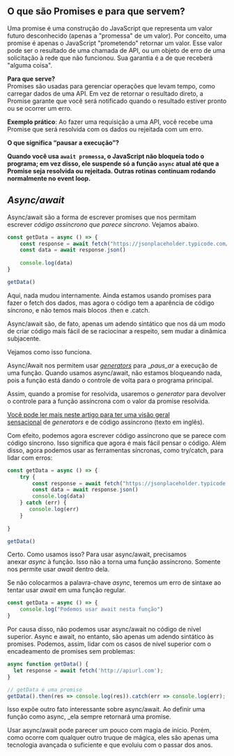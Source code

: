
## O que são Promises e para que servem?

Uma promise é uma construção do JavaScript que representa um valor futuro desconhecido (apenas a "promessa" de um valor). Por conceito, uma promise é apenas o JavaScript "prometendo" retornar um valor. Esse valor pode ser o resultado de uma chamada de API, ou um objeto de erro de uma solicitação à rede que não funcionou. Sua garantia é a de que receberá "alguma coisa".

**Para que serve?**  
Promises são usadas para gerenciar operações que levam tempo, como carregar dados de uma API. Em vez de retornar o resultado direto, a Promise garante que você será notificado quando o resultado estiver pronto ou se ocorrer um erro.

**Exemplo prático**: Ao fazer uma requisição a uma API, você recebe uma Promise que será resolvida com os dados ou rejeitada com um erro.

**O que significa “pausar a execução”?**

****Quando você usa `await promessa`, o JavaScript não bloqueia todo o programa; em vez disso, ele suspende só a função `async` atual até que a Promise seja resolvida ou rejeitada. Outras rotinas continuam rodando normalmente no event loop.****

## ***Async/await***

Async/await são a forma de escrever promises que nos permitam escrever _código assíncrono que parece síncrono_. Vejamos abaixo.

```js
const getData = async () => {
    const response = await fetch("https://jsonplaceholder.typicode.com/todos/1")
    const data = await response.json()
    
    console.log(data)
}

getData()
```

Aqui, nada mudou internamente. Ainda estamos usando promises para fazer o fetch dos dados, mas agora o código tem a aparência de código síncrono, e não temos mais blocos .then e .catch.

Async/await são, de fato, apenas um adendo sintático que nos dá um modo de criar código mais fácil de se raciocinar a respeito, sem mudar a dinâmica subjacente.

Vejamos como isso funciona.

Async/Await nos permitem usar _[generators](https://developer.mozilla.org/pt-BR/docs/Web/JavaScript/Reference/Global_Objects/Generator)_ para __paus_ar_ a execução de uma função. Quando usamos async/await, não estamos bloqueando nada, pois a função está dando o controle de volta para o programa principal.

Assim, quando a promise for resolvida, usaremos o _generator_ para devolver o controle para a função assíncrona com o valor da promise resolvida.

[Você pode ler mais neste artigo para ter uma visão geral sensacional](https://github.com/getify/You-Dont-Know-JS/blob/1st-ed/async%20%26%20performance/ch4.md) de _generators_ e de código assíncrono (texto em inglês).

Com efeito, podemos agora escrever código assíncrono que se parece com código síncrono. Isso significa que agora é mais fácil pensar o código. Além disso, agora podemos usar as ferramentas síncronas, como try/catch, para lidar com erros:

```javascript
const getData = async () => {
    try {
    	const response = await fetch("https://jsonplaceholder.typicode.com/todos/1")
    	const data = await response.json()
        console.log(data)
    } catch (err) {
       console.log(err)
    }
    
}

getData()
```

Certo. Como usamos isso? Para usar async/await, precisamos anexar _async_ à função. Isso não a torna uma função assíncrono. Somente nos permite usar _await_ dentro dela.

Se não colocarmos a palavra-chave _async_, teremos um erro de sintaxe ao tentar usar _await_ em uma função regular.

```javascript
const getData = async () => {
	console.log("Podemos usar await nesta função")
}
```

Por causa disso, não podemos usar async/await no código de nível superior. Async e await, no entanto, são apenas um adendo sintático às promises. Podemos, assim, lidar com os casos de nível superior com o encadeamento de promises sem problemas:

```js
async function getData() {
  let response = await fetch('http://apiurl.com');
}

// getData é uma promise
getData().then(res => console.log(res)).catch(err => console.log(err); 
```

Isso expõe outro fato interessante sobre async/await. Ao definir uma função como async, _ela sempre retornará uma promise.

Usar async/await pode parecer um pouco com magia de início. Porém, como ocorre com qualquer outro truque de mágica, eles são apenas uma tecnologia avançada o suficiente e que evoluiu com o passar dos anos.